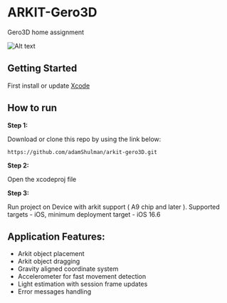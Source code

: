 
# ARKIT-Gero3D 

Gero3D home assignment 

![Alt text](https://gero3d.com/wp-content/uploads/2024/09/Logo_2.webp)


## Getting Started

First install or update [Xcode](https://developer.apple.com/xcode/) 
 

## How to run 

**Step 1:**

Download or clone this repo by using the link below:

```
https://github.com/adamShulman/arkit-gero3D.git
```

**Step 2:**

Open the xcodeproj file

**Step 3:**

Run project on Device with arkit support ( A9 chip and later ). Supported targets - iOS, minimum deployment target - iOS 16.6

## Application Features:

* Arkit object placement 
* Arkit object dragging 
* Gravity aligned coordinate system
* Accelerometer for fast movement detection 
* Light estimation with session frame updates
* Error messages handling
